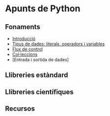 # Apunts de Python

## Fonaments

* [Introducció](Fonaments/Introduccio.md)
* [Tipus de dades: literals, operadors i variables](Fonaments/TipusDades.md)
* [Flux de control](Fonaments/Flux.md)
* [Col·leccions](Fonaments/Colleccions.md)
* [Entrada i sortida de dades]

## Llibreries estàndard

## Llibreries científiques

## Recursos

